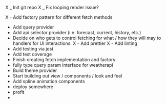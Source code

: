 X _ Init git repo
X _ Fix looping render issue?

X - Add factory pattern for different fetch methods

- Add query provider
- Add api selector provider (i.e. forecast, current, history, etc.)
- Decide on who gets to control fetching for what / how they will may to handlers for UI interactions.
  X - Add prettier
  X - Add linting
- Add testing via jest
- Add test coverage
- Finish creating fetch implementation and factory
- fully type query param interface for weatherapi
- Build theme provider
- Start building out view / components / look and feel
- Add spline animation components
- deploy somewhere
- profit
-
